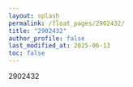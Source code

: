 ```yaml
---
layout: splash
permalink: /float_pages/2902432/
title: "2902432"
author_profile: false
last_modified_at: 2025-06-13
toc: false
---
```

 
2902432
